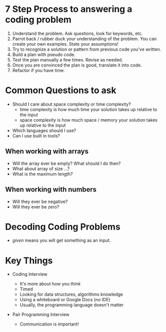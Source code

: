 # 7 Step Process to answering a coding problem

1. Understand the problem. Ask questions, look for keywords, etc.
2. Parrot back / rubber duck your understanding of the problem. You can create your own examples. State your assumptions!
3. Try to recognize a solution or pattern from previous code you've written.
4. Build a plan with pseudo code.
5. Test the plan manually a few times. Revise as needed.
6. Once you are convinced the plan is good, translate it into code.
7. Refactor if you have time.

# Common Questions to ask

- Should I care about space complexity or time complexity?
  - time complexity is how much time your solution takes up relative to the input
  - space complexity is how much space / memory your solution takes up relative to the input
- Which languages should I use?
- Can I use built in tools?

## When working with arrays
- Will the array ever be empty? What should I do then?
- What about array of size ...?
- What is the maximum length?

## When working with numbers
- Will they ever be negative?
- Will they ever be zero?

# Decoding Coding Problems

- *given* means you will get something as an input.

# Key Things
- Coding Interview
  - It's more about how you *think*
  - Timed
  - Looking for data structures, algorithms knowledge
  - Using a whiteboard or Google Docs (no IDE)
  - Usually, the programming language doesn't matter

- Pair Programming Interview
  - Communication is important!
